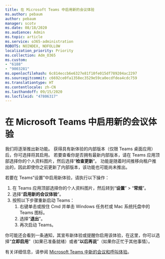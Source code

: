 ```yaml
---
title: 在 Microsoft Teams 中启用新的会议体验
ms.author: pebaum
author: pebaum
manager: scotv
ms.date: 08/18/2020
ms.audience: Admin
ms.topic: article
ms.service: o365-administration
ROBOTS: NOINDEX, NOFOLLOW
localization_priority: Priority
ms.collection: Adm_O365
ms.custom:
- "6188"
- "9003281"
ms.openlocfilehash: 6c814eccb6e6327e81f10fe015df789204ac2297
ms.sourcegitcommit: c6692ce0fa1358ec3529e59ca0ecdfdea4cdc759
ms.translationtype: HT
ms.contentlocale: zh-CN
ms.lasthandoff: 09/15/2020
ms.locfileid: "47806317"
---
```

# <a name="enable-the-new-meeting-experience-in-microsoft-teams"></a>在 Microsoft Teams 中启用新的会议体验

我们将逐渐推出新功能。 获得具有新体验的内部版本（仅限 Teams 桌面应用）后，你可选择将其启用。 若要查看你是否拥有最新内部版本，请在 Teams 应用顶部选择你的个人资料图片，然后选择“**检查更新**”。 功能是随着时间推移向租户推出的，因此即使你之前更新了内部版本，该功能也可能尚未推出。  

若要在 Teams“设置”中启用新体验，请执行以下操作：

1. 在 Teams 应用顶部选择你的个人资料图片，然后转到“**设置**” >  “**常规**”。 
2. 选择“**启用新的会议体验**”。
3. 按照以下步骤重新启动 Teams：
    1. 右键单击或按住 Cmd 并单击 Windows 任务栏或 Mac 系统托盘中的 Teams 图标。
    2. 选择“**退出**”。
    3. 再次启动 Teams。

你可能还会看到一条通知，其宣布新体验或提醒你启用该体验，在这里，你可以选择“**立即启用**”（如果已准备就绪）或者“**以后再说**”（如果你正忙于其他事情）。  

有关详细信息，请参阅 [Microsoft Teams 中新的会议和呼叫体验](https://techcommunity.microsoft.com/t5/microsoft-teams-blog/new-meeting-and-calling-experience-in-microsoft-teams/ba-p/1537581)。